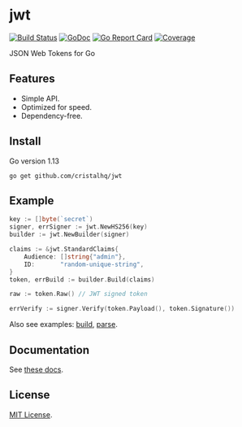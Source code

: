 # jwt

[![Build Status][build-img]][build-url]
[![GoDoc][doc-img]][doc-url]
[![Go Report Card][reportcard-img]][reportcard-url]
[![Coverage][coverage-img]][coverage-url]

JSON Web Tokens for Go

## Features

* Simple API.
* Optimized for speed.
* Dependency-free.

## Install

Go version 1.13

```
go get github.com/cristalhq/jwt
```

## Example

```go
key := []byte(`secret`)
signer, errSigner := jwt.NewHS256(key)
builder := jwt.NewBuilder(signer)

claims := &jwt.StandardClaims{
    Audience: []string{"admin"},
    ID:       "random-unique-string",
}
token, errBuild := builder.Build(claims)

raw := token.Raw() // JWT signed token

errVerify := signer.Verify(token.Payload(), token.Signature())
```

Also see examples: [build](https://github.com/cristalhq/jwt/blob/master/example_build_test.go), [parse](https://github.com/cristalhq/jwt/blob/master/example_parse_test.go).

## Documentation

See [these docs](https://godoc.org/github.com/cristalhq/jwt).

## License

[MIT License](LICENSE).

[build-img]: https://github.com/cristalhq/jwt/workflows/build/badge.svg
[build-url]: https://github.com/cristalhq/jwt/actions
[doc-img]: https://godoc.org/github.com/cristalhq/jwt?status.svg
[doc-url]: https://godoc.org/github.com/cristalhq/jwt
[reportcard-img]: https://goreportcard.com/badge/cristalhq/jwt
[reportcard-url]: https://goreportcard.com/report/cristalhq/jwt
[coverage-img]: https://codecov.io/gh/cristalhq/jwt/branch/master/graph/badge.svg
[coverage-url]: https://codecov.io/gh/cristalhq/jwt
